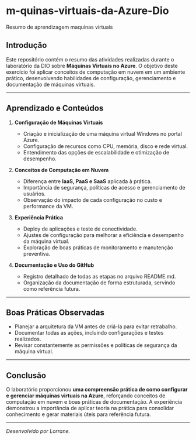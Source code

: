 # m-quinas-virtuais-da-Azure-Dio
Resumo de aprendizagem maquinas virtuais 

## Introdução

Este repositório contém o resumo das atividades realizadas durante o laboratório da DIO sobre **Máquinas Virtuais no Azure**. O objetivo deste exercício foi aplicar conceitos de computação em nuvem em um ambiente prático, desenvolvendo habilidades de configuração, gerenciamento e documentação de máquinas virtuais.

---

## Aprendizado e Conteúdos

1. **Configuração de Máquinas Virtuais**
   - Criação e inicialização de uma máquina virtual Windows no portal Azure.  
   - Configuração de recursos como CPU, memória, disco e rede virtual.  
   - Entendimento das opções de escalabilidade e otimização de desempenho.

2. **Conceitos de Computação em Nuvem**
   - Diferença entre **IaaS, PaaS e SaaS** aplicada à prática.  
   - Importância de segurança, políticas de acesso e gerenciamento de usuários.  
   - Observação do impacto de cada configuração no custo e performance da VM.

3. **Experiência Prática**
   - Deploy de aplicações e teste de conectividade.  
   - Ajustes de configuração para melhorar a eficiência e desempenho da máquina virtual.  
   - Exploração de boas práticas de monitoramento e manutenção preventiva.

4. **Documentação e Uso do GitHub**
   - Registro detalhado de todas as etapas no arquivo README.md.    
   - Organização da documentação de forma estruturada, servindo como referência futura.

---

## Boas Práticas Observadas

- Planejar a arquitetura da VM antes de criá-la para evitar retrabalho.  
- Documentar todas as ações, incluindo configurações e testes realizados.  
- Revisar constantemente as permissões e políticas de segurança da máquina virtual.  

---

## Conclusão

O laboratório proporcionou **uma compreensão prática de como configurar e gerenciar máquinas virtuais na Azure**, reforçando conceitos de computação em nuvem e boas práticas de documentação. A experiência demonstrou a importância de aplicar teoria na prática para consolidar conhecimento e gerar materiais úteis para referência futura.

---

*Desenvolvido por Lorrane.*
